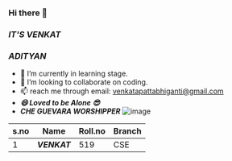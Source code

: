 ### Hi there 👋
### *IT'S VENKAT*
### _ADITYAN_

- 🌱 I’m currently in learning stage.
- 👯 I’m looking to collaborate on coding.
- 📫 reach me through email: venkatapattabhiganti@gmail.com
- ___**😄 Loved to be Alone 😎**___
- ***CHE GUEVARA WORSHIPPER***
![image](https://user-images.githubusercontent.com/84462463/142843280-f0b4835f-78e2-4e4c-b052-99206d2e37a0.png)

|s.no|Name| Roll.no|Branch|
|----|----|--------|------|
|1| ***VENKAT***|519|CSE|
